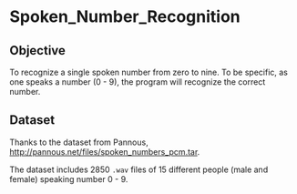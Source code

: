 # Spoken_Number_Recognition

## Objective
To recognize a single spoken number from zero to nine. To be specific, as one speaks a number (0 - 9), the program will recognize the correct number.

## Dataset
Thanks to the dataset from Pannous, http://pannous.net/files/spoken_numbers_pcm.tar.

The dataset includes 2850 `.wav` files of 15 different people (male and female) speaking number 0 - 9.
